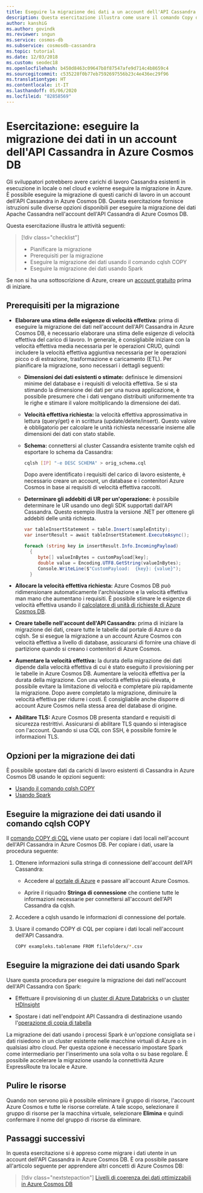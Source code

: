 ```yaml
---
title: Eseguire la migrazione dei dati a un account dell'API Cassandra in Azure Cosmos DB - Esercitazione
description: Questa esercitazione illustra come usare il comando Copy di CQL e Spark per copiare dati da Apache Cassandra a un account dell'API Cassandra in Azure Cosmos DB
author: kanshiG
ms.author: govindk
ms.reviewer: sngun
ms.service: cosmos-db
ms.subservice: cosmosdb-cassandra
ms.topic: tutorial
ms.date: 12/03/2018
ms.custom: seodec18
ms.openlocfilehash: b450d8463c09647b8f87547afe9d714c4b8659c4
ms.sourcegitcommit: c535228f0b77eb7592697556b23c4e436ec29f96
ms.translationtype: HT
ms.contentlocale: it-IT
ms.lasthandoff: 05/06/2020
ms.locfileid: "82858569"
---
```

# <a name="tutorial-migrate-your-data-to-cassandra-api-account-in-azure-cosmos-db"></a>Esercitazione: eseguire la migrazione dei dati in un account dell'API Cassandra in Azure Cosmos DB

Gli sviluppatori potrebbero avere carichi di lavoro Cassandra esistenti in esecuzione in locale o nel cloud e volerne eseguire la migrazione in Azure. È possibile eseguire la migrazione di questi carichi di lavoro in un account dell'API Cassandra in Azure Cosmos DB. Questa esercitazione fornisce istruzioni sulle diverse opzioni disponibili per eseguire la migrazione dei dati Apache Cassandra nell'account dell'API Cassandra di Azure Cosmos DB.

Questa esercitazione illustra le attività seguenti:

> [!div class="checklist"]
> * Pianificare la migrazione
> * Prerequisiti per la migrazione
> * Eseguire la migrazione dei dati usando il comando cqlsh COPY
> * Eseguire la migrazione dei dati usando Spark

Se non si ha una sottoscrizione di Azure, creare un [account gratuito](https://azure.microsoft.com/free/?WT.mc_id=A261C142F) prima di iniziare.

## <a name="prerequisites-for-migration"></a>Prerequisiti per la migrazione

* **Elaborare una stima delle esigenze di velocità effettiva:** prima di eseguire la migrazione dei dati nell'account dell'API Cassandra in Azure Cosmos DB, è necessario elaborare una stima delle esigenze di velocità effettiva del carico di lavoro. In generale, è consigliabile iniziare con la velocità effettiva media necessaria per le operazioni CRUD, quindi includere la velocità effettiva aggiuntiva necessaria per le operazioni picco o di estrazione, trasformazione e caricamento (ETL). Per pianificare la migrazione, sono necessari i dettagli seguenti: 

  * **Dimensioni dei dati esistenti o stimate:** definisce le dimensioni minime del database e i requisiti di velocità effettiva. Se si sta stimando la dimensione dei dati per una nuova applicazione, è possibile presumere che i dati vengano distribuiti uniformemente tra le righe e stimare il valore moltiplicando la dimensione dei dati. 

  * **Velocità effettiva richiesta:** la velocità effettiva approssimativa in lettura (query/get) e in scrittura (update/delete/insert). Questo valore è obbligatorio per calcolare le unità richiesta necessarie insieme alle dimensioni dei dati con stato stabile.  

  * **Schema:** connettersi al cluster Cassandra esistente tramite cqlsh ed esportare lo schema da Cassandra: 

    ```bash
    cqlsh [IP] "-e DESC SCHEMA" > orig_schema.cql
    ```

    Dopo avere identificato i requisiti del carico di lavoro esistente, è necessario creare un account, un database e i contenitori Azure Cosmos in base ai requisiti di velocità effettiva raccolti.  

  * **Determinare gli addebiti di UR per un'operazione:** è possibile determinare le UR usando uno degli SDK supportati dall'API Cassandra. Questo esempio illustra la versione .NET per ottenere gli addebiti delle unità richiesta.

    ```csharp
    var tableInsertStatement = table.Insert(sampleEntity);
    var insertResult = await tableInsertStatement.ExecuteAsync();

    foreach (string key in insertResult.Info.IncomingPayload)
      {
         byte[] valueInBytes = customPayload[key];
         double value = Encoding.UTF8.GetString(valueInBytes);
         Console.WriteLine($"CustomPayload:  {key}: {value}");
      }
    ```

* **Allocare la velocità effettiva richiesta:** Azure Cosmos DB può ridimensionare automaticamente l'archiviazione e la velocità effettiva man mano che aumentano i requisiti. È possibile stimare le esigenze di velocità effettiva usando il [calcolatore di unità di richieste di Azure Cosmos DB](https://www.documentdb.com/capacityplanner). 

* **Creare tabelle nell'account dell'API Cassandra:** prima di iniziare la migrazione dei dati, creare tutte le tabelle dal portale di Azure o da cqlsh. Se si esegue la migrazione a un account Azure Cosmos con velocità effettiva a livello di database, assicurarsi di fornire una chiave di partizione quando si creano i contenitori di Azure Cosmos.

* **Aumentare la velocità effettiva:** la durata della migrazione dei dati dipende dalla velocità effettiva di cui è stato eseguito il provisioning per le tabelle in Azure Cosmos DB. Aumentare la velocità effettiva per la durata della migrazione. Con una velocità effettiva più elevata, è possibile evitare la limitazione di velocità e completare più rapidamente la migrazione. Dopo avere completato la migrazione, diminuire la velocità effettiva per ridurre i costi. È consigliabile anche disporre di account Azure Cosmos nella stessa area del database di origine. 

* **Abilitare TLS:** Azure Cosmos DB presenta standard e requisiti di sicurezza restrittivi. Assicurarsi di abilitare TLS quando si interagisce con l'account. Quando si usa CQL con SSH, è possibile fornire le informazioni TLS.

## <a name="options-to-migrate-data"></a>Opzioni per la migrazione dei dati

È possibile spostare dati da carichi di lavoro esistenti di Cassandra in Azure Cosmos DB usando le opzioni seguenti:

* [Usando il comando cqlsh COPY](#migrate-data-using-cqlsh-copy-command)  
* [Usando Spark](#migrate-data-using-spark) 

## <a name="migrate-data-using-cqlsh-copy-command"></a>Eseguire la migrazione dei dati usando il comando cqlsh COPY

Il [comando COPY di CQL](https://cassandra.apache.org/doc/latest/tools/cqlsh.html#cqlsh) viene usato per copiare i dati locali nell'account dell'API Cassandra in Azure Cosmos DB. Per copiare i dati, usare la procedura seguente:

1. Ottenere informazioni sulla stringa di connessione dell'account dell'API Cassandra:

   * Accedere al [portale di Azure](https://portal.azure.com) e passare all'account Azure Cosmos.

   * Aprire il riquadro **Stringa di connessione** che contiene tutte le informazioni necessarie per connettersi all'account dell'API Cassandra da cqlsh.

2. Accedere a cqlsh usando le informazioni di connessione del portale.

3. Usare il comando COPY di CQL per copiare i dati locali nell'account dell'API Cassandra.

   ```bash
   COPY exampleks.tablename FROM filefolderx/*.csv 
   ```

## <a name="migrate-data-using-spark"></a>Eseguire la migrazione dei dati usando Spark 

Usare questa procedura per eseguire la migrazione dei dati nell'account dell'API Cassandra con Spark:

- Effettuare il provisioning di un [cluster di Azure Databricks](cassandra-spark-databricks.md) o un [cluster HDInsight](cassandra-spark-hdinsight.md) 

- Spostare i dati nell'endpoint API Cassandra di destinazione usando l'[operazione di copia di tabella](cassandra-spark-table-copy-ops.md) 

La migrazione dei dati usando i processi Spark è un'opzione consigliata se i dati risiedono in un cluster esistente nelle macchine virtuali di Azure o in qualsiasi altro cloud. Per questa opzione è necessario impostare Spark come intermediario per l'inserimento una sola volta o su base regolare. È possibile accelerare la migrazione usando la connettività Azure ExpressRoute tra locale e Azure. 

## <a name="clean-up-resources"></a>Pulire le risorse

Quando non servono più è possibile eliminare il gruppo di risorse, l'account Azure Cosmos e tutte le risorse correlate. A tale scopo, selezionare il gruppo di risorse per la macchina virtuale, selezionare **Elimina** e quindi confermare il nome del gruppo di risorse da eliminare.

## <a name="next-steps"></a>Passaggi successivi

In questa esercitazione si è appreso come migrare i dati utente in un account dell'API Cassandra in Azure Cosmos DB. È ora possibile passare all'articolo seguente per apprendere altri concetti di Azure Cosmos DB:

> [!div class="nextstepaction"]
> [Livelli di coerenza dei dati ottimizzabili in Azure Cosmos DB](../cosmos-db/consistency-levels.md)


